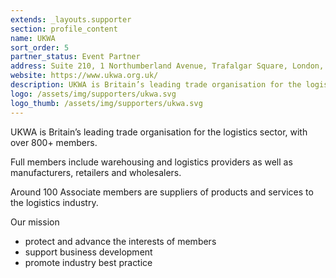 ```yaml
---
extends: _layouts.supporter
section: profile_content
name: UKWA
sort_order: 5
partner_status: Event Partner
address: Suite 210, 1 Northumberland Avenue, Trafalgar Square, London, WC2N 5BW
website: https://www.ukwa.org.uk/
description: UKWA is Britain’s leading trade organisation for the logistics sector, with over 800+ members.
logo: /assets/img/supporters/ukwa.svg
logo_thumb: /assets/img/supporters/ukwa.svg
---
```


UKWA is Britain’s leading trade organisation for the logistics sector, with over 800+ members.

Full members include warehousing and logistics providers as well as manufacturers, retailers and wholesalers.

Around 100 Associate members are suppliers of products and services to the logistics industry.

Our mission

 - protect and advance the interests of members
 - support business development
 - promote industry best practice